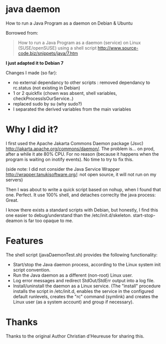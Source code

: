 # java daemon

How to run a Java Program as a daemon on Debian &amp; Ubuntu

Borrowed from:

> How to run a Java Program as a daemon (service) on Linux (SUSE/openSUSE) using a shell script
> http://www.source-code.biz/snippets/java/7.htm

**I just adapted it to Debian 7**

Changes I made (so far):
- no external dependancy to other scripts : removed dependancy to rc.status (not existing in Debian)
- 1 or 2 quickfix (chown was absent, shell variables, checkProcessIsOurService..)
- replaced sudo by su (why sudo?)
- I separated the derived variables from the main variables


# Why I did it?

I first used the Apache Jakarta Commons Daemon package (Jsvc) http://jakarta.apache.org/commons/daemon/.
The problem is... on prod, after a while it ate 80% CPU.
For no reason (because it happens when the program is waiting on inotify events).
No time to try to fix this.

(side note: I did not consider the Java Service Wrapper http://wrapper.tanukisoftware.org/: not open source, it will not run on my servers)

Then I was about to write a quick script based on nohup, when I found that one.
Perfect. It use 100% shell, and detaches correclty the java process: Great.

I know there exists a standard scripts with Debian,  but honestly,  I find this one easier to debug/understand than the /etc/init.d/skeleton.
start-stop-deamon is far too opaque to me.


# Features
The shell script (javaDaemonTest.sh) provides the following functionality:

- Start/stop the Java daemon process, according to the Linux system init script convention.
- Run the Java daemon as a different (non-root) Linux user.
- Log error messages and redirect StdOut/StdErr output into a log file.
- Install/uninstall the daemon as a Linux service.
  (The "install" procedure installs the script in /etc/init.d, enables the service in the configured default runlevels,
  creates the "rc" command (symlink) and creates the Linux user (as a system account) and group if necessary).

# Thanks

Thanks to the original Author Christian d'Heureuse for sharing this.

